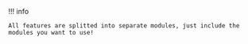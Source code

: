 !!! info

    All features are splitted into separate modules, just include the modules you want to use!